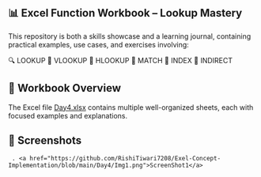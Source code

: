 ## 📊 Excel Function Workbook – Lookup Mastery

This repository is both a skills showcase and a learning journal, containing practical examples, use cases, and exercises involving:

🔍 LOOKUP  📌 VLOOKUP  📍 HLOOKUP  🔄 MATCH  🧭 INDEX  🔗 INDIRECT

## 📂 Workbook Overview

The Excel file <a href="https://github.com/RishiTiwari7208/Exel-Concept-Implementation/blob/main/Day4/Day4.xlsx">Day4.xlsx</a> contains multiple well-organized sheets, each with focused examples and explanations.

## 📸 Screenshots

     . <a href="https://github.com/RishiTiwari7208/Exel-Concept-Implementation/blob/main/Day4/Img1.png">ScreenShot1</a>

